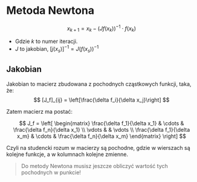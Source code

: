 # Metoda Newtona
$$
x_{k+1} = x_k - (Jf(x_k))^{-1} \cdot f(x_k)
$$
- Gdzie $k$ to numer iteracji.
- $J$ to jakobian, $[j(x_s)]^{-1} = J(f(x_s))^{-1}$

## Jakobian

Jakobian to macierz zbudowana z pochodnych cząstkowych funkcji, taka, że:
$$
[J_f]_{ij} = \left[\frac{\delta f_i}{\delta x_j}\right]
$$

Zatem macierz ma postać:

$$
J_f = 
\left[
\begin{matrix}
	\frac{\delta f_1}{\delta x_1} & \cdots & \frac{\delta f_n}{\delta x_1} \\
	\vdots & & \vdots \\
	\frac{\delta f_1}{\delta x_m} & \cdots & \frac{\delta f_n}{\delta x_m}
\end{matrix}
\right]
$$

Czyli na studencki rozum w macierzy są pochodne, gdzie w wierszach są kolejne funkcje, a w kolumnach kolejne zmienne.

> Do metody Newtona musisz jeszcze obliczyć wartość tych pochodnych w punkcie!

